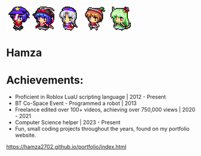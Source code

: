 <img src="71.png" alt="71"/> <img src="38.png" alt="38"/> <img src="28.png" alt="28"/> <img src="19.png" alt="19"/> <img src="30.png" alt="30"/>
# Hamza

# Achievements:
- Proficient in Roblox LuaU scripting language | 2012 - Present
- BT Co-Space Event - Programmed a robot | 2013
- Freelance edited over 100+ videos, achieving over 750,000 views | 2020 - 2021
- Computer Science helper | 2023 - Present
- Fun, small coding projects throughout the years, found on my portfolio website.

https://hamza2702.github.io/portfolio/index.html
